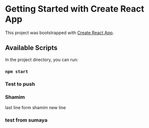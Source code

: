 # Getting Started with Create React App

This project was bootstrapped with [Create React App](https://github.com/facebook/create-react-app).

## Available Scripts

In the project directory, you can run:

### `npm start`

### Test to push 

### Shamim

last line form shamim
new line
### test from sumaya